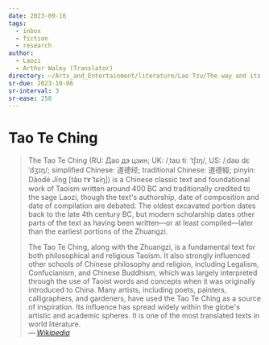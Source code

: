 ```yaml
---
date: 2023-09-16
tags:
  - inbox
  - fiction
  - research
author:
  - Laozi
  - Arthur Waley (Translator)
directory: ~/Arts_and_Entertainment/literature/Lao Tzu/The way and its power; a study of the Tao te ching and its place in Chinese thought (980)/
sr-due: 2023-10-06
sr-interval: 3
sr-ease: 250
---
```


# Tao Te Ching

> The Tao Te Ching (RU: Дао дэ цзин; UK: /ˌtaʊ tiː ˈtʃɪŋ/, US: /ˌdaʊ dɛ ˈdʒɪŋ/;
> simplified Chinese: 道德经; traditional Chinese: 道德經; pinyin: Dàodé Jīng
> [tâʊ tɤ̌ tɕíŋ]) is a Chinese classic text and foundational work of Taoism
> written around 400 BC and traditionally credited to the sage Laozi, though the
> text's authorship, date of composition and date of compilation are debated.
> The oldest excavated portion dates back to the late 4th century BC, but modern
> scholarship dates other parts of the text as having been written—or at least
> compiled—later than the earliest portions of the Zhuangzi.
>
> The Tao Te Ching, along with the Zhuangzi, is a fundamental text for both
> philosophical and religious Taoism. It also strongly influenced other schools
> of Chinese philosophy and religion, including Legalism, Confucianism, and
> Chinese Buddhism, which was largely interpreted through the use of Taoist
> words and concepts when it was originally introduced to China. Many artists,
> including poets, painters, calligraphers, and gardeners, have used the Tao Te
> Ching as a source of inspiration. Its influence has spread widely within the
> globe's artistic and academic spheres. It is one of the most translated texts
> in world literature.\
> — <cite>[Wikipedia](https://en.wikipedia.org/wiki/Tao_Te_Ching)</cite>


